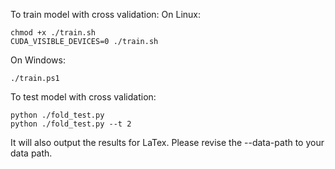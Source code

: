 To train model with cross validation:
On Linux: 

    chmod +x ./train.sh
    CUDA_VISIBLE_DEVICES=0 ./train.sh

On Windows:

    ./train.ps1

To test model with cross validation:

    python ./fold_test.py
    python ./fold_test.py --t 2
It will also output the results for LaTex.
Please revise the --data-path to your data path.
